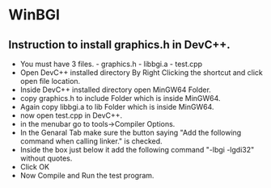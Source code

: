 # WinBGI

## Instruction to install graphics.h in DevC++.

  - You must have 3 files.
            - graphics.h
            - libbgi.a
            - test.cpp
  - Open DevC++ installed directory By Right Clicking the shortcut and click open file location.
  - Inside DevC++ installed directory open MinGW64 Folder.
  - copy graphics.h to include Folder which is inside MinGW64.
  - Again copy libbgi.a to lib Folder which is inside MinGW64.
  - now open test.cpp in DevC++.
  - in the menubar go to tools->Compiler Options.
  - In the Genaral Tab make sure the button saying "Add the following command when calling linker." is checked.
  - Inside the box just below it add the following command "-lbgi  -lgdi32" without quotes.
  - Click OK
  - Now Compile and Run the test program.
